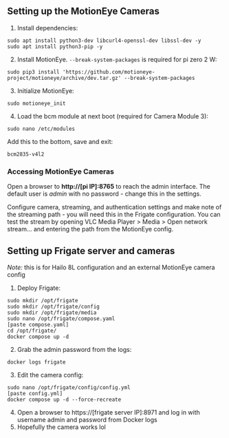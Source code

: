 ## Setting up the MotionEye Cameras
1. Install dependencies:
```
sudo apt install python3-dev libcurl4-openssl-dev libssl-dev -y
sudo apt install python3-pip -y
```
2. Install MotionEye. ```--break-system-packages``` is required for pi zero 2 W:
```
sudo pip3 install 'https://github.com/motioneye-project/motioneye/archive/dev.tar.gz' --break-system-packages
```
3. Initialize MotionEye:
```
sudo motioneye_init
```
4. Load the bcm module at next boot (required for Camera Module 3):
```
sudo nano /etc/modules
```
Add this to the bottom, save and exit:
```
bcm2835-v4l2
```
### Accessing MotionEye Cameras
Open a browser to __http://[pi IP]:8765__ to reach the admin interface. The default user is _admin_ with no password - change this in the settings.

Configure camera, streaming, and authentication settings and make note of the streaming path - you will need this in the Frigate configuration. You can test the stream by opening VLC Media Player > Media > Open network stream... and entering the path from the MotionEye config.

## Setting up Frigate server and cameras
_Note:_ this is for Hailo 8L configuration and an external MotionEye camera config

1. Deploy Frigate:
```
sudo mkdir /opt/frigate
sudo mkdir /opt/frigate/config
sudo mkdir /opt/frigate/media
sudo nano /opt/frigate/compose.yaml
[paste compose.yaml]
cd /opt/frigate/
docker compose up -d
```
2. Grab the admin password from the logs:
```
docker logs frigate
```
3. Edit the camera config:
```
sudo nano /opt/frigate/config/config.yml
[paste config.yml]
docker compose up -d --force-recreate
```
4. Open a browser to https://[frigate server IP]:8971 and log in with username admin and password from Docker logs
5. Hopefully the camera works lol